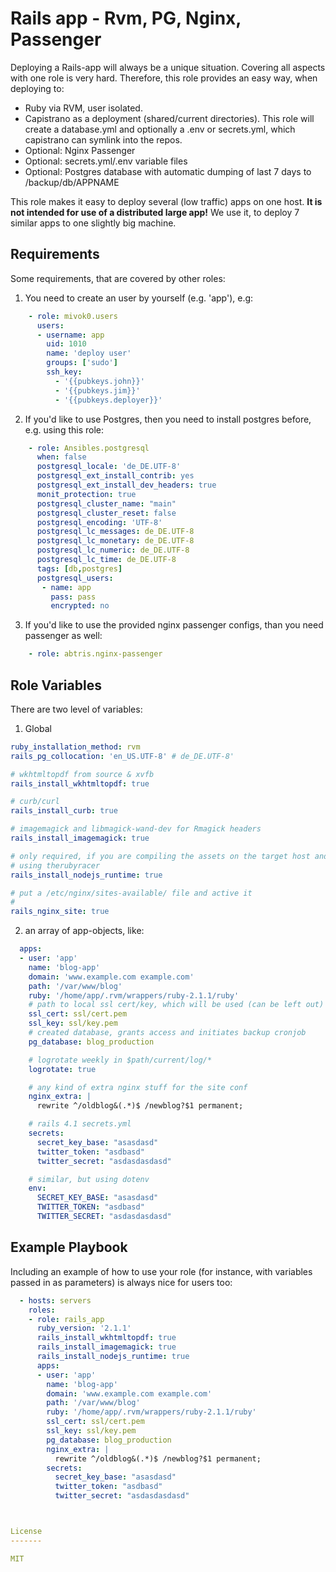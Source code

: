 Rails app - Rvm, PG, Nginx, Passenger
========

Deploying a Rails-app will always be a unique situation. Covering all aspects with one role is very hard. Therefore, this role provides an easy way, when deploying to:

* Ruby via RVM, user isolated.
* Capistrano as a deployment (shared/current directories). This role will create a database.yml and optionally a .env or secrets.yml, which capistrano can symlink into the repos.
* Optional: Nginx Passenger
* Optional: secrets.yml/.env variable files
* Optional: Postgres database with automatic dumping of last 7 days to /backup/db/APPNAME

This role makes it easy to deploy several (low traffic) apps on one host. **It is not intended for use of a distributed large app!** We use it, to deploy 7 similar apps to one slightly big machine.

Requirements
------------

Some requirements, that are covered by other roles:

1. You need to create an user by yourself (e.g. 'app'), e.g:

```yaml
    - role: mivok0.users
      users:
      - username: app
        uid: 1010
        name: 'deploy user'
        groups: ['sudo']
        ssh_key:
          - '{{pubkeys.john}}'
          - '{{pubkeys.jim}}'
          - '{{pubkeys.deployer}}'
```

2. If you'd like to use Postgres, then you need to install postgres before, e.g. using this role:

```yaml
    - role: Ansibles.postgresql
      when: false
      postgresql_locale: 'de_DE.UTF-8'
      postgresql_ext_install_contrib: yes
      postgresql_ext_install_dev_headers: true
      monit_protection: true
      postgresql_cluster_name: "main"
      postgresql_cluster_reset: false
      postgresql_encoding: 'UTF-8'
      postgresql_lc_messages: de_DE.UTF-8
      postgresql_lc_monetary: de_DE.UTF-8
      postgresql_lc_numeric: de_DE.UTF-8
      postgresql_lc_time: de_DE.UTF-8
      tags: [db,postgres]
      postgresql_users:
       - name: app
         pass: pass
         encrypted: no

```

3. If you'd like to use the provided nginx passenger configs, than you need passenger as well:

```yaml
    - role: abtris.nginx-passenger
```

Role Variables
--------------

There are two level of variables:

1. Global

```yaml
ruby_installation_method: rvm
rails_pg_collocation: 'en_US.UTF-8' # de_DE.UTF-8'

# wkhtmltopdf from source & xvfb
rails_install_wkhtmltopdf: true

# curb/curl
rails_install_curb: true

# imagemagick and libmagick-wand-dev for Rmagick headers
rails_install_imagemagick: true

# only required, if you are compiling the assets on the target host and not
# using therubyracer
rails_install_nodejs_runtime: true

# put a /etc/nginx/sites-available/ file and active it
#
rails_nginx_site: true

```

2. an array of app-objects, like:

```yaml
  apps:
  - user: 'app'
    name: 'blog-app'
    domain: 'www.example.com example.com'
    path: '/var/www/blog'
    ruby: '/home/app/.rvm/wrappers/ruby-2.1.1/ruby'
    # path to local ssl cert/key, which will be used (can be left out)
    ssl_cert: ssl/cert.pem
    ssl_key: ssl/key.pem
    # created database, grants access and initiates backup cronjob
    pg_database: blog_production

    # logrotate weekly in $path/current/log/*
    logrotate: true

    # any kind of extra nginx stuff for the site conf
    nginx_extra: |
      rewrite ^/oldblog&(.*)$ /newblog?$1 permanent;

    # rails 4.1 secrets.yml
    secrets:
      secret_key_base: "asasdasd"
      twitter_token: "asdbasd"
      twitter_secret: "asdasdasdasd"

    # similar, but using dotenv
    env:
      SECRET_KEY_BASE: "asasdasd"
      TWITTER_TOKEN: "asdbasd"
      TWITTER_SECRET: "asdasdasdasd"
```






Example Playbook
-------------------------

Including an example of how to use your role (for instance, with variables passed in as parameters) is always nice for users too:

```yaml
  - hosts: servers
    roles:
    - role: rails_app
      ruby_version: '2.1.1'
      rails_install_wkhtmltopdf: true
      rails_install_imagemagick: true
      rails_install_nodejs_runtime: true
      apps:
      - user: 'app'
        name: 'blog-app'
        domain: 'www.example.com example.com'
        path: '/var/www/blog'
        ruby: '/home/app/.rvm/wrappers/ruby-2.1.1/ruby'
        ssl_cert: ssl/cert.pem
        ssl_key: ssl/key.pem
        pg_database: blog_production
        nginx_extra: |
          rewrite ^/oldblog&(.*)$ /newblog?$1 permanent;
        secrets:
          secret_key_base: "asasdasd"
          twitter_token: "asdbasd"
          twitter_secret: "asdasdasdasd"



License
-------

MIT


